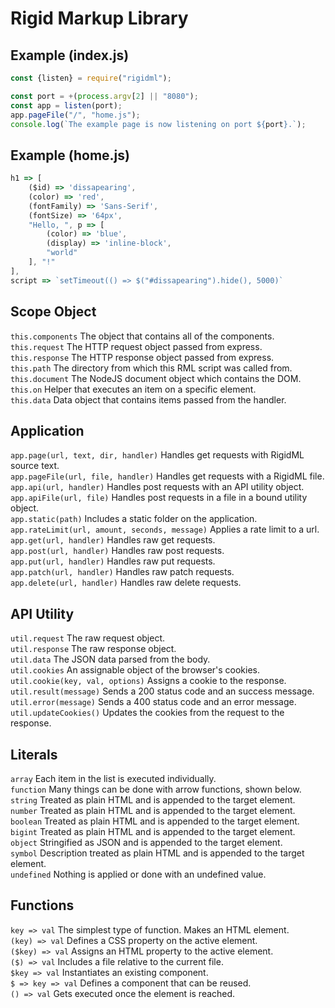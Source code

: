 # Rigid Markup Library

## Example (index.js)

```js
const {listen} = require("rigidml");

const port = +(process.argv[2] || "8080");
const app = listen(port);
app.pageFile("/", "home.js");
console.log(`The example page is now listening on port ${port}.`);
```

## Example (home.js)

```js
h1 => [
	($id) => 'dissapearing',
	(color) => 'red',
	(fontFamily) => 'Sans-Serif',
	(fontSize) => '64px',
	"Hello, ", p => [
		(color) => 'blue',
		(display) => 'inline-block',
		"world"
	], "!"
],
script => `setTimeout(() => $("#dissapearing").hide(), 5000)`
```

## Scope Object
`this.components` The object that contains all of the components.  
`this.request` The HTTP request object passed from express.  
`this.response` The HTTP response object passed from express.  
`this.path` The directory from which this RML script was called from.  
`this.document` The NodeJS document object which contains the DOM.  
`this.on` Helper that executes an item on a specific element.  
`this.data` Data object that contains items passed from the handler.  

## Application
`app.page(url, text, dir, handler)` Handles get requests with RigidML source text.  
`app.pageFile(url, file, handler)` Handles get requests with a RigidML file.  
`app.api(url, handler)` Handles post requests with an API utility object.  
`app.apiFile(url, file)` Handles post requests in a file in a bound utility object.  
`app.static(path)` Includes a static folder on the application.  
`app.rateLimit(url, amount, seconds, message)` Applies a rate limit to a url.  
`app.get(url, handler)` Handles raw get requests.  
`app.post(url, handler)` Handles raw post requests.  
`app.put(url, handler)` Handles raw put requests.  
`app.patch(url, handler)` Handles raw patch requests.  
`app.delete(url, handler)` Handles raw delete requests.  

## API Utility
`util.request` The raw request object.  
`util.response` The raw response object.  
`util.data` The JSON data parsed from the body.  
`util.cookies` An assignable object of the browser's cookies.  
`util.cookie(key, val, options)` Assigns a cookie to the response.  
`util.result(message)` Sends a 200 status code and an success message.  
`util.error(message)` Sends a 400 status code and an error message.  
`util.updateCookies()` Updates the cookies from the request to the response.  

## Literals
`array` Each item in the list is executed individually.  
`function` Many things can be done with arrow functions, shown below.  
`string` Treated as plain HTML and is appended to the target element.  
`number` Treated as plain HTML and is appended to the target element.  
`boolean` Treated as plain HTML and is appended to the target element.  
`bigint` Treated as plain HTML and is appended to the target element.  
`object` Stringified as JSON and is appended to the target element.  
`symbol` Description treated as plain HTML and is appended to the target element.  
`undefined` Nothing is applied or done with an undefined value.  

## Functions
`key => val` The simplest type of function. Makes an HTML element.  
`(key) => val` Defines a CSS property on the active element.  
`($key) => val` Assigns an HTML property to the active element.  
`($) => val` Includes a file relative to the current file.  
`$key => val` Instantiates an existing component.  
`$ => key => val` Defines a component that can be reused.  
`() => val` Gets executed once the element is reached.  